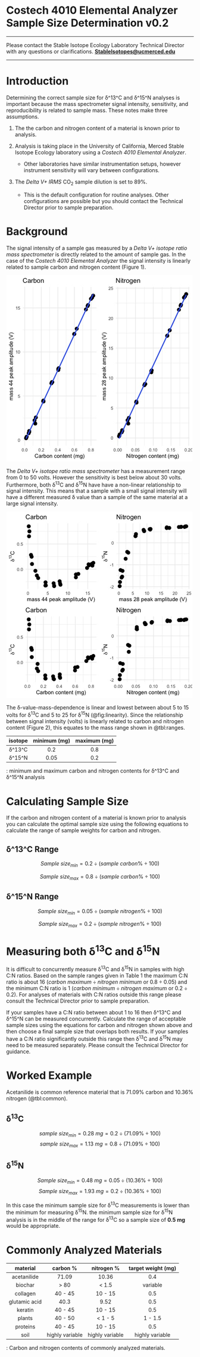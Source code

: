 
# Costech 4010 Elemental Analyzer Sample Size Determination v0.2

***

Please contact the Stable Isotope Ecology Laboratory Technical Director with any questions or clarifications. **StableIsotopes@ucmerced.edu**

*** 

# Introduction
Determining the correct sample size for δ^13^C and δ^15^N analyses is important because the mass spectrometer signal intensity, sensitivity, and reproducibility is related to sample mass. These notes make three assumptions.

1. The the carbon and nitrogen content of a material is known prior to analysis.

2. Analysis is taking place in the University of California, Merced Stable Isotope Ecology laboratory using a *Costech 4010 Elemental Analyzer*. 

	* Other laboratories have similar instrumentation setups, however instrument sensitivity will vary between configurations.

3. The *Delta V+ IRMS* CO<sub>2</sub> sample dilution is set to 89%.

	* This is the default configuration for routine analyses. Other configurations are possible but you should contact the Technical Director prior to sample preparation.

# Background
The signal intensity of a sample gas measured by a *Delta V+ isotope ratio mass spectrometer* is directly related to the amount of sample gas. In the case of the *Costech 4010 Elemental Analyzer* the signal intensity is linearly related to sample carbon and nitrogen content (Figure 1).

![Sample carbon and nitrogen content versus signal intensity.](../figures/sample_size/amp_mass.jpeg)

The *Delta V+ isotope ratio mass spectrometer* has a measurement range from 0 to 50 volts. However the sensitivity is best below about 30 volts. Furthermore, both δ<sup>13</sup>C and δ<sup>15</sup>N have have a non-linear relationship to signal intensity. This means that a sample with a small signal intensity will have a different measured δ value than a sample of the same material at a large signal intensity. 

![Mass dependence of δ<sup>13</sup>C and δ<sup>15</sup>N values.](../figures/sample_size/linearity.jpeg)

The δ-value-mass-dependence is linear and lowest between about 5 to 15 volts for δ<sup>13</sup>C and 5 to 25 for δ<sup>15</sup>N (@fig:linearity). Since the relationship between signal intensity (volts) is linearly related to carbon and nitrogen content (Figure 2), this equates to the mass range shown in @tbl:ranges.


|     isotope     | minimum (mg) | maximum (mg)  |
|:---------------:|:------------:|:-------------:|
|      δ^13^C     |      0.2     |      0.8      |
|      δ^15^N     |      0.05    |      0.2      |
: minimum and maximum carbon and nitrogen contents for δ^13^C and δ^15^N analysis

# Calculating Sample Size

If the carbon and nitrogen content of a material is known prior to analysis you can calculate the optimal sample size using the following equations to calculate the range of sample weights for carbon and nitrogen. 

## δ^13^C Range

$$Sample~size_{min} = 0.2 \div (sample~carbon \% \div 100)$$

$$Sample~size_{max} = 0.8 \div (sample~carbon \% \div 100)$$

## δ^15^N Range

$$Sample~size_{min} = 0.05 \div (sample~nitrogen \% \div 100)$$

$$Sample~size_{max} = 0.2 \div (sample~nitrogen \% \div 100)$$

# Measuring both δ<sup>13</sup>C and δ<sup>15</sup>N

It is difficult to concurrently measure δ<sup>13</sup>C and δ<sup>15</sup>N in samples with high C:N ratios. Based on the sample ranges given in Table 1 the maximum C:N ratio is about 16 ($carbon~maximum \div nitrogen~minimum$ or $0.8 \div 0.05$) and the minimum C:N ratio is 1 ($carbon~minimum \div nitrogen~maximum$ or $0.2 \div 0.2$). For analyses of materials with C:N ratios outside this range please consult the Technical Director prior to sample preparation.

If your samples have a C:N ratio between about 1 to 16 then δ^13^C and δ^15^N can be measured concurrently. Calculate the range of acceptable sample sizes using the equations for carbon and nitrogen shown above and then choose a final sample size that overlaps both results. If your samples have a C:N ratio significantly outside this range then δ<sup>13</sup>C and δ<sup>15</sup>N may need to be measured separately. Please consult the Technical Director for guidance.

# Worked Example
Acetanilide is common reference material that is 71.09% carbon and 10.36% nitrogen (@tbl:common).

## δ<sup>13</sup>C

$$sample~size_{min} = 0.28~mg = 0.2 \div (71.09 \% \div 100)$$
$$sample~size_{max} = 1.13~mg = 0.8 \div (71.09 \% \div 100)$$

## δ<sup>15</sup>N

$$Sample~size_{min} = 0.48~mg = 0.05 \div (10.36 \% \div 100)$$
$$Sample~size_{max} = 1.93~mg = 0.2 \div (10.36 \% \div 100)$$

In this case the minimum sample size for δ<sup>13</sup>C measurements is lower than the minimum for measuring δ<sup>15</sup>N. the minimum sample size for δ<sup>15</sup>N analysis is in the middle of the range for δ<sup>13</sup>C so a sample size of **0.5 mg** would be appropriate.

# Commonly Analyzed Materials

|   material    |     carbon %    |    nitrogen %   | target weight (mg) |
|:-------------:|:---------------:|:---------------:|:------------------:|
| acetanilide   |      71.09      |      10.36      |        0.4         |
| biochar       |      > 80       |    < 1.5        |      variable      |
| collagen      |     40 - 45     |     10 - 15     |        0.5         |
| glutamic acid |      40.3       |      9.52       |        0.5         |
| keratin       |     40 - 45     |     10 - 15     |        0.5         |
| plants        |     40 - 50     |    < 1 - 5      |       1 - 1.5      |
| proteins      |     40 - 45     |     10 - 15     |        0.5         |
| soil          | highly variable | highly variable |   highly variable  |
: Carbon and nitrogen contents of commonly analyzed materials.




